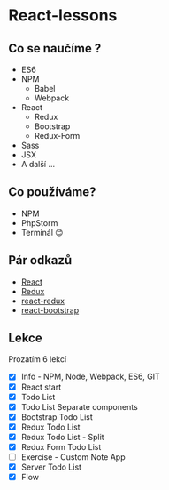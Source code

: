 # React-lessons

## Co se naučíme ?
* ES6
* NPM
    * Babel
    * Webpack
* React
    * Redux
    * Bootstrap
    * Redux-Form
* Sass
* JSX
* A další ...


## Co používáme?
* NPM
* PhpStorm
* Terminál :blush:

## Pár odkazů
* [React](https://facebook.github.io/react/)
* [Redux](http://redux.js.org)
* [react-redux](http://redux.js.org)
* [react-bootstrap](https://react-bootstrap.github.io)

## Lekce

Prozatím 6 lekcí
- [X] Info - NPM, Node, Webpack, ES6, GIT
- [X] React start
- [X] Todo List
- [X] Todo List Separate components
- [X] Bootstrap Todo List
- [X] Redux Todo List
- [X] Redux Todo List - Split
- [X] Redux Form Todo List
- [ ] Exercise - Custom Note App 
- [X] Server Todo List
- [X] Flow
